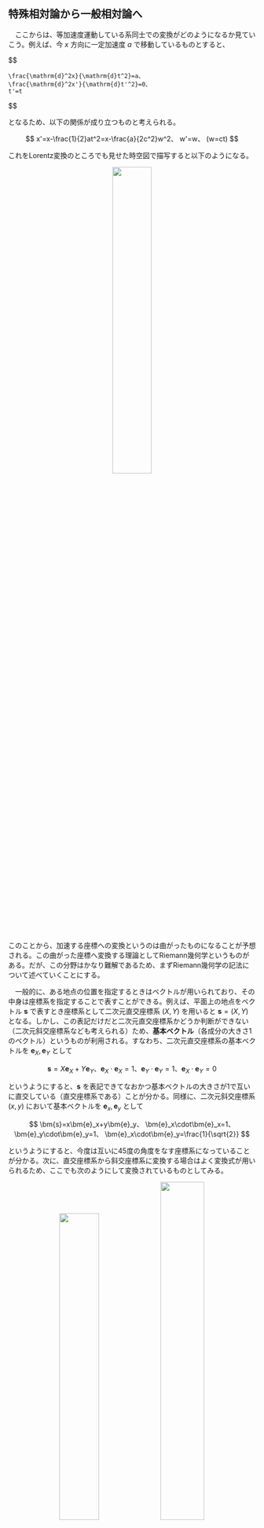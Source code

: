 
## 特殊相対論から一般相対論へ

　ここからは、等加速度運動している系同士での変換がどのようになるか見ていこう。例えば、今 $x$ 方向に一定加速度 $a$ で移動しているものとすると、

$$

    \frac{\mathrm{d}^2x}{\mathrm{d}t^2}=a、
    \frac{\mathrm{d}^2x'}{\mathrm{d}t'^2}=0、
    t'=t
$$

となるため、以下の関係が成り立つものと考えられる。

$$
    x'=x-\frac{1}{2}at^2=x-\frac{a}{2c^2}w^2、
    w'=w、
    (w=ct)
$$

これをLorentz変換のところでも見せた時空図で描写すると以下のようになる。
<p align="center">
    <img width="40%" src="images/const.png">
</p>
このことから、加速する座標への変換というのは曲がったものになることが予想される。この曲がった座標へ変換する理論としてRiemann幾何学というものがある。だが、この分野はかなり難解であるため、まずRiemann幾何学の記法について述べていくことにする。

　一般的に、ある地点の位置を指定するときはベクトルが用いられており、その中身は座標系を指定することで表すことができる。例えば、平面上の地点をベクトル $\bm{s}$ で表すとき座標系として二次元直交座標系 $(X,Y)$ を用いると $\bm{s}=(X,Y)$ となる。しかし、この表記だけだと二次元直交座標系かどうか判断ができない（二次元斜交座標系なども考えられる）ため、**基本ベクトル**（各成分の大きさ1のベクトル）というものが利用される。すなわち、二次元直交座標系の基本ベクトルを $\bm{e}_X,\bm{e}_Y$ として

$$
    \bm{s}=X\bm{e}_X+Y\bm{e}_Y、
    \bm{e}_X\cdot\bm{e}_X=1、
    \bm{e}_Y\cdot\bm{e}_Y=1、
    \bm{e}_X\cdot\bm{e}_Y=0
$$

というようにすると、$\bm{s}$ を表記できてなおかつ基本ベクトルの大きさが1で互いに直交している（直交座標系である）ことが分かる。同様に、二次元斜交座標系 $(x,y)$ において基本ベクトルを $\bm{e}_x,\bm{e}_y$ として

$$
    \bm{s}=x\bm{e}_x+y\bm{e}_y、
    \bm{e}_x\cdot\bm{e}_x=1、
    \bm{e}_y\cdot\bm{e}_y=1、
    \bm{e}_x\cdot\bm{e}_y=\frac{1}{\sqrt{2}}
$$

というようにすると、今度は互いに45度の角度をなす座標系になっていることが分かる。次に、直交座標系から斜交座標系に変換する場合はよく変換式が用いられるため、ここでも次のようにして変換されているものとしてみる。

<p align="center">
    <img width="40%" src="images/oblique_unit_vector.png">
    <img width="42%" src="images/oblique_system.png">
</p>

$$
    X = x+\frac{1}{\sqrt{2}}y、
    Y = \frac{1}{\sqrt{2}}y
    \ \leftrightarrow\ 
    x = X - Y、
    y = \sqrt{2}Y
$$

そのとき、ベクトル $\bm{s}$ についても

$$
    \bm{s}=
    X\bm{e}_X+Y\bm{e}_Y=
    x\bm{e}_x+y\bm{e}_y
$$

というように変換されることから、これらに先ほどの変換式を代入してみると

$$
    \bm{s}=
    \left(
        x+\frac{1}{\sqrt{2}}y
    \right)
    \bm{e}_X+
    \frac{1}{\sqrt{2}}y\bm{e}_Y=
    x\bm{e}_X+
    y
    \left(
        \frac{1}{\sqrt{2}}\bm{e}_X+
        \frac{1}{\sqrt{2}}\bm{e}_Y
    \right)=
    x\bm{e}_x+y\bm{e}_y
$$
$$
    \bm{s}=
    \left(
        X-Y
    \right)
    \bm{e}_x+
    \sqrt{2}Y\bm{e}_y=
    X\bm{e}_x+
    Y
    \left(
        -\bm{e}_x+\sqrt{2}\bm{e}_y
    \right)=
    X\bm{e}_X+Y\bm{e}_Y
$$

というようになるため、比較すると以下の式が成り立つことが分かる。

$$
    \bm{e}_x=\bm{e}_X、
    \bm{e}_y=
    \frac{1}{\sqrt{2}}\bm{e}_X+
    \frac{1}{\sqrt{2}}\bm{e}_Y、
    \bm{e}_X=\bm{e}_x、
    \bm{e}_Y=-\bm{e}_x+\sqrt{2}\bm{e}_y
$$

この関係から、変換後の内積を求めてみると

$$
    \bm{e}_x\cdot\bm{e}_x=
    \bm{e}_X\cdot\bm{e}_X=1
$$
$$
    \bm{e}_y\cdot\bm{e}_y=
    \frac{1}{2}(\bm{e}_X\cdot\bm{e}_X)+
    (\bm{e}_X\cdot\bm{e}_Y)+
    \frac{1}{2}(\bm{e}_Y\cdot\bm{e}_Y)=1
$$
$$
    \bm{e}_x\cdot\bm{e}_y=
    \frac{1}{\sqrt{2}}(\bm{e}_X\cdot\bm{e}_X)+
    \frac{1}{\sqrt{2}}(\bm{e}_X\cdot\bm{e}_Y)=
    \frac{1}{\sqrt{2}}
$$

というように、内積に関して斜交座標系のものになっていることが分かる。このように、変換式を用いることで座標変換されるとともに変換前後の座標系の状態は基底ベクトルと内積によって確認できるものと予想される。そのため、先ほどの定加速度系での変換について考えてみると、変換前の直交座標系において

$$
    \bm{s}=x\bm{e}_x+w\bm{e}_w、
    \bm{e}_x\cdot\bm{e}_x=1、
    \bm{e}_w\cdot\bm{e}_w=1、
    \bm{e}_x\cdot\bm{e}_w=0
$$

となっているものして、変換後に

$$
    \bm{s}=
    x\bm{e}_x+w\bm{e}_w=
    x'\bm{e}_{x'}+w'\bm{e}_{w'}
$$

というようになっているものとする。ところが、これについては問題として変換後の基本ベクトルが各地点で同じではないため、一概にこのような形で書けないという問題がでてきてしまう。そのため、各地点ごとに基本ベクトルがどうなっているかを見る必要がでてくることになる。そこで、$\bm{s}$ を一般的に

$$
    \bm{s}=\bm{s}(X,Y)=\bm{s}(x,y)
$$

というように変換されるものとして、この微小変化をとることで

$$
    \mathrm{d}\bm{s}=
    \left(
        \frac{\partial \bm{s}}{\partial X}
    \right)
    \mathrm{d}X+
    \left(
        \frac{\partial \bm{s}}{\partial Y}
    \right)
    \mathrm{d}Y=
    \left(
        \frac{\partial \bm{s}}{\partial x}
    \right)
    \mathrm{d}x+
    \left(
        \frac{\partial \bm{s}}{\partial y}
    \right)
    \mathrm{d}y
$$

と展開してみる。すると、基本ベクトルを利用した式と同じように各成分のベクトルの和になっていることが分かる。実際、$\bm{u}$ を基底ベクトル（大きさが1でない各成分のベクトル）として

$$
    \bm{u}_X=
    \frac{\partial \bm{s}}{\partial X}、
    \bm{u}_Y=
    \frac{\partial \bm{s}}{\partial Y}、
    \bm{u}_x=
    \frac{\partial \bm{s}}{\partial x}、
    \bm{u}_y=
    \frac{\partial \bm{s}}{\partial y}
$$

というように置くことで以下の形になることが分かる。

$$
    \mathrm{d}\bm{s}=
    \mathrm{d}X\bm{u}_X+
    \mathrm{d}Y\bm{u}_Y=
    \mathrm{d}x\bm{u}_x+
    \mathrm{d}y\bm{u}_y
$$


ここで、$\bm{u}$ に関して変数に関しても

$$
    X=X(x,y)、Y=Y(x,y)
$$

というように変換後の関数として書けることから、

$$
    \bm{u}_X=
    \frac{\partial \bm{s}}{\partial X}=
    \frac{\partial x}{\partial X}
    \frac{\partial \bm{s}}{\partial x}+
    \frac{\partial y}{\partial X}
    \frac{\partial \bm{s}}{\partial y}=
    \frac{\partial x}{\partial X}
    \bm{u}_x+
    \frac{\partial y}{\partial X}
    \bm{u}_y
$$
$$
    \bm{u}_Y=
    \frac{\partial \bm{s}}{\partial Y}=
    \frac{\partial x}{\partial Y}
    \frac{\partial \bm{s}}{\partial x}+
    \frac{\partial y}{\partial Y}
    \frac{\partial \bm{s}}{\partial y}=
    \frac{\partial \bm{s}}{\partial Y}
    \bm{u}_x+
    \frac{\partial y}{\partial Y}
    \bm{u}_y
$$

となり、逆に変換前の変数で

$$
    x=x(X,Y)、y=y(X,Y)
$$

とも書けるから、以下の通りになる。

$$
    \bm{u}_x=
    \frac{\partial \bm{s}}{\partial x}=
    \frac{\partial X}{\partial x}
    \frac{\partial \bm{s}}{\partial X}+
    \frac{\partial Y}{\partial x}
    \frac{\partial \bm{s}}{\partial Y}=
    \frac{\partial X}{\partial x}
    \bm{u}_X+
    \frac{\partial Y}{\partial x}
    \bm{u}_Y
$$
$$
    \bm{u}_y=
    \frac{\partial \bm{s}}{\partial y}=
    \frac{\partial X}{\partial y}
    \frac{\partial \bm{s}}{\partial x}+
    \frac{\partial Y}{\partial y}
    \frac{\partial \bm{s}}{\partial y}=
    \frac{\partial X}{\partial y}
    \bm{u}_X+
    \frac{\partial Y}{\partial y}
    \bm{u}_Y
$$

ここまでの結果を整理すると、

$$
    \bm{u}_X=
    \frac{\partial x}{\partial X}
    \bm{u}_x+
    \frac{\partial y}{\partial X}
    \bm{u}_y、
    \bm{u}_Y=
    \frac{\partial x}{\partial Y}
    \bm{u}_x+
    \frac{\partial y}{\partial Y}
    \bm{u}_y
$$
$$
    \bm{u}_x=
    \frac{\partial X}{\partial x}
    \bm{u}_X+
    \frac{\partial Y}{\partial x}
    \bm{u}_Y、
    \bm{u}_y=
    \frac{\partial X}{\partial y}
    \bm{u}_X+
    \frac{\partial Y}{\partial y}
    \bm{u}_Y
$$

というように、基底ベクトルの変換になっていることが分かる。例として、直交座標系から斜交座標系に変換する場合だと

$$
    X = x+\frac{1}{\sqrt{2}}y、
    Y = \frac{1}{\sqrt{2}}y
    \rightarrow
    \frac{\partial X}{\partial x}=1、
    \frac{\partial Y}{\partial x}=0、
    \frac{\partial X}{\partial y}=\frac{1}{\sqrt{2}}、
    \frac{\partial Y}{\partial y}=\frac{1}{\sqrt{2}}
$$

$$
    x = X - Y、
    y = \sqrt{2}Y
    \rightarrow
    \frac{\partial x}{\partial X}=1、
    \frac{\partial y}{\partial X}=0、
    \frac{\partial x}{\partial Y}=-1、
    \frac{\partial y}{\partial Y}=\sqrt{2}
$$

となることから、以下のような式が得られる。

$$
    \bm{u}_X=\bm{u}_x、
    \bm{u}_Y=
    -\bm{u}_x+\sqrt{2}\bm{u}_y
$$
$$
    \bm{u}_x=\bm{u}_X、
    \bm{u}_y=
    \frac{1}{\sqrt{2}}\bm{u}_X+
    \frac{1}{\sqrt{2}}\bm{u}_Y
$$

ここで、直交座標系から斜交座標系への変換を考えると、基本ベクトルを用いて

$$
    \bm{s}=
    X\bm{e}_X+Y\bm{e}_Y=
    x\bm{e}_x+y\bm{e}_y
$$

と書けることと**基本ベクトルが位置によって変わらない**ことから、この偏微分をとることで

$$
    \bm{u}_X=
    \frac{\partial \bm{s}}{\partial X}=
    \bm{e}_X、
    \bm{u}_Y=
    \frac{\partial \bm{s}}{\partial Y}=
    \bm{e}_Y、
    \bm{u}_x=
    \frac{\partial \bm{s}}{\partial x}=
    \bm{e}_x、
    \bm{u}_y=
    \frac{\partial \bm{s}}{\partial y}=
    \bm{e}_y
$$

といように基底ベクトルと基本ベクトルが同じになる。一方で、定加速度系については、変換後については基本ベクトルが各地点で同じにならないことから、以下の変換前の式しか成り立たないことになる。

$$
    \bm{s}=x\bm{e}_x+y\bm{e}_y、
    \bm{u}_x=\bm{e}_x、
    \bm{u}_y=\bm{e}_y
$$

そのため、まず基底ベクトルを

$$
    x=x'+\frac{a}{2c^2}w'^2、
    w=w'
    \rightarrow
    \frac{\partial x}{\partial x'}=1、
    \frac{\partial w}{\partial x'}=0、
    \frac{\partial x}{\partial w'}=\frac{a}{c^2}w'、
    \frac{\partial w}{\partial w'}=1
$$

$$
    x'=x-\frac{a}{2c^2}w^2、
    w'=w
    \rightarrow
    \frac{\partial x'}{\partial x}=1、
    \frac{\partial w'}{\partial x}=0、
    \frac{\partial x'}{\partial w}=-\frac{a}{c^2}w、
    \frac{\partial w'}{\partial w}=1
$$

を利用して求めてみると、以下のような関係式が得られる。

$$
    \bm{u}_x=\bm{u}_{x'}、
    \bm{u}_w=
    -\frac{a}{c^2}w'
    \bm{u}_{x'}+
    \bm{u}_{w'}、
    \bm{u}_{x'}=\bm{u}_x、
    \bm{u}_{w'}=
    \frac{a}{c^2}w
    \bm{u}_x+\bm{u}_w
$$

そして、これから変換後の内積を求めると

$$
    \bm{u}_{x'}\cdot\bm{u}_{x'}=1、
    \bm{u}_{w'}\cdot\bm{u}_{w'}=
    1+\frac{a^2}{c^4}w'^2、
    \bm{u}_{x'}\cdot\bm{u}_{w'}=
    \frac{a}{c^2}w'
$$

というように、 $w'$ については $w'=0$ では基底ベクトルは基本ベクトルとなっているが、それ以外では別の値になることが分かる。しかし、これだと一度基底ベクトルの関係を求めないといけないため、実際には

$$
    \mathrm{d}\bm{s}=
    \mathrm{d}x\bm{u}_x+
    \mathrm{d}w\bm{u}_w=
    \mathrm{d}{x'}\bm{u}_{x'}+
    \mathrm{d}{w'}\bm{u}_{w'}
$$

において、この内積を求めると

$$
    \begin{aligned}
        \mathrm{d}\bm{s}\cdot\mathrm{d}\bm{s}
        &=
        (\bm{u}_x\cdot\bm{u}_x)
        \mathrm{d}x\mathrm{d}x+
        (\bm{u}_x\cdot\bm{u}_w)
        \mathrm{d}x\mathrm{d}w+
        (\bm{u}_w\cdot\bm{u}_x)
        \mathrm{d}w\mathrm{d}x+
        (\bm{u}_w\cdot\bm{u}_w)
        \mathrm{d}w\mathrm{d}w\\
        &=
        (\bm{u}_{x'}\cdot\bm{u}_{x'})
        \mathrm{d}{x'}\mathrm{d}{x'}+
        (\bm{u}_{x'}\cdot\bm{u}_{w'})
        \mathrm{d}{x'}\mathrm{d}{w'}+
        (\bm{u}_{w'}\cdot\bm{u}_{x'})
        \mathrm{d}{w'}\mathrm{d}{x'}+
        (\bm{u}_{w'}\cdot\bm{u}_{w'})
        \mathrm{d}{w'}\mathrm{d}{w'}
    \end{aligned}
$$

であるから、これに変換前の内積の関係と変換式を代入すると


$$
        \mathrm{d}\bm{s}\cdot\mathrm{d}\bm{s}=
        \mathrm{d}x\mathrm{d}x+
        \mathrm{d}w\mathrm{d}w=
        \mathrm{d}{x'}\mathrm{d}{x'}+
        2\frac{a}{c^2}w'
        \mathrm{d}{x'}\mathrm{d}{w'}+
        \left(
            1+\frac{a^2}{c^4}w'^2
        \right)
        \mathrm{d}{w'}\mathrm{d}{w'}
$$

であるから比較することで、先ほどの内積の関係が得られる。